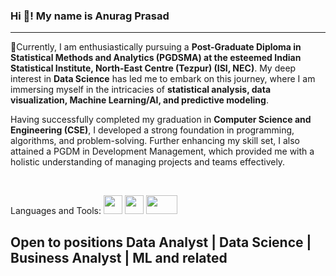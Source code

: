 ### Hi 👋! My name is Anurag Prasad
<hr>
<p>🌱Currently, I am enthusiastically pursuing a <b>Post-Graduate Diploma in Statistical Methods and Analytics (PGDSMA) at the esteemed Indian Statistical Institute, North-East Centre (Tezpur) (ISI, NEC)</b>. My deep interest in <b>Data Science</b> has led me to embark on this journey, where I am immersing myself in the intricacies of <b>statistical analysis, data visualization, Machine Learning/AI, and predictive modeling</b>.

Having successfully completed my graduation in <b>Computer Science and Engineering (CSE)</b>, I developed a strong foundation in programming, algorithms, and problem-solving. Further enhancing my skill set, I also attained a PGDM in Development Management, which provided me with a holistic understanding of managing projects and teams effectively.
</p>
<br>
<p>
Languages and Tools:
<img src="https://github.com/anuragprasad95/anuragprasad95/assets/3609255/0f6ec5ea-cf91-48a0-9fe6-8de852cd0797" style="width:30px;height:30px;">

<img src="https://github.com/anuragprasad95/anuragprasad95/assets/3609255/42ccabdd-1da1-4e1d-92ae-24959767f841" style="width:30px;height:30px;">

<img src="https://github.com/anuragprasad95/anuragprasad95/assets/3609255/91bc928d-0e44-4e0a-a8b3-edcfad81451b" style="width:50px;height:30px;">


</p>
<h2>Open to positions Data Analyst | Data Science | Business Analyst | ML and related</h2>
<!--
**anuragprasad95/anuragprasad95** is a ✨ _special_ ✨ repository because its `README.md` (this file) appears on your GitHub profile.

Here are some ideas to get you started:

- 🔭 I’m currently working on ...
- 🌱 I’m currently learning ...
- 👯 I’m looking to collaborate on ...
- 🤔 I’m looking for help with ...
- 💬 Ask me about ...
- 📫 How to reach me: ...
- 😄 Pronouns: ...
- ⚡ Fun fact: ...
-->
